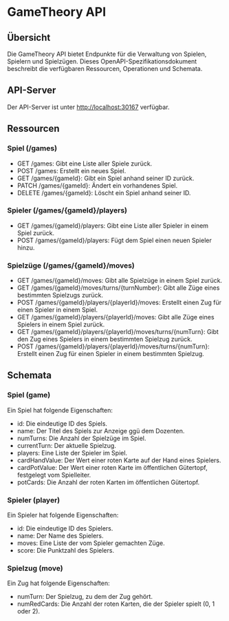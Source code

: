 GameTheory API
==============

Übersicht
---------

Die GameTheory API bietet Endpunkte für die Verwaltung von Spielen, Spielern und Spielzügen. Dieses OpenAPI-Spezifikationsdokument beschreibt die verfügbaren Ressourcen, Operationen und Schemata.

API-Server
----------

Der API-Server ist unter [http://localhost:30167](http://localhost:30167/) verfügbar.

Ressourcen
----------

### Spiel (/games)

-   GET /games: Gibt eine Liste aller Spiele zurück.
-   POST /games: Erstellt ein neues Spiel.
-   GET /games/{gameId}: Gibt ein Spiel anhand seiner ID zurück.
-   PATCH /games/{gameId}: Ändert ein vorhandenes Spiel.
-   DELETE /games/{gameId}: Löscht ein Spiel anhand seiner ID.

### Spieler (/games/{gameId}/players)

-   GET /games/{gameId}/players: Gibt eine Liste aller Spieler in einem Spiel zurück.
-   POST /games/{gameId}/players: Fügt dem Spiel einen neuen Spieler hinzu.

### Spielzüge (/games/{gameId}/moves)

-   GET /games/{gameId}/moves: Gibt alle Spielzüge in einem Spiel zurück.
-   GET /games/{gameId}/moves/turns/{turnNumber}: Gibt alle Züge eines bestimmten Spielzugs zurück.
-   POST /games/{gameId}/players/{playerId}/moves: Erstellt einen Zug für einen Spieler in einem Spiel.
-   GET /games/{gameId}/players/{playerId}/moves: Gibt alle Züge eines Spielers in einem Spiel zurück.
-   GET /games/{gameId}/players/{playerId}/moves/turns/{numTurn}: Gibt den Zug eines Spielers in einem bestimmten Spielzug zurück.
-   POST /games/{gameId}/players/{playerId}/moves/turns/{numTurn}: Erstellt einen Zug für einen Spieler in einem bestimmten Spielzug.

Schemata
--------

### Spiel (game)

Ein Spiel hat folgende Eigenschaften:

-   id: Die eindeutige ID des Spiels.
-   name: Der Titel des Spiels zur Anzeige ggü dem Dozenten.
-   numTurns: Die Anzahl der Spielzüge im Spiel.
-   currentTurn: Der aktuelle Spielzug.
-   players: Eine Liste der Spieler im Spiel.
-   cardHandValue: Der Wert einer roten Karte auf der Hand eines Spielers.
-   cardPotValue: Der Wert einer roten Karte im öffentlichen Gütertopf, festgelegt vom Spielleiter.
-   potCards: Die Anzahl der roten Karten im öffentlichen Gütertopf.

### Spieler (player)

Ein Spieler hat folgende Eigenschaften:

-   id: Die eindeutige ID des Spielers.
-   name: Der Name des Spielers.
-   moves: Eine Liste der vom Spieler gemachten Züge.
-   score: Die Punktzahl des Spielers.

### Spielzug (move)

Ein Zug hat folgende Eigenschaften:

-   numTurn: Der Spielzug, zu dem der Zug gehört.
-   numRedCards: Die Anzahl der roten Karten, die der Spieler spielt (0, 1 oder 2).
